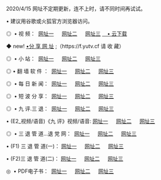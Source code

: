 <p>2020/4/15 网址不定期更新，连不上时，请不同时间再试试。
<p>• 建议用谷歌或火狐官方浏览器访问。
<p>◎  • 视 频： 
<a href="http://mmt.proyectolanuevatierra.com/" target="_blank">网址一</a> 　 
<a href="http://mik.proyectolanuevatierra.com/" target="_blank">网址二</a> 　 
<a href="http://mik.proyectolanuevatierra.com/b.html" target="_blank">网址三</a>  
<a href="https://yadi.sk/d/d0sUeAOpal3njw" target="_blank">　• 云下载 </a></p>
<p>◆ new! <a href="http://mkh.proyectolanuevatierra.com/a.html">•分 享 网 址</a> ;（https://f.yutv.cf 请 收 藏） </p>
<p>◎ </span>  •  小 站：  
<a href="http://mmt.proyectolanuevatierra.com/f.html" target="_blank">网址一</a> 　 
<a href="http://mik.proyectolanuevatierra.com/h.html" target="_blank">网址二</a> 　 
<a href="http://mik.proyectolanuevatierra.com/k/" target="_blank">网址三</a></p>
<p>◎  • 翻 墙 软 件 ：  
<a href="http://mmt.proyectolanuevatierra.com/ff/" target="_blank">网址一</a> 　 
<a href="http://mik.proyectolanuevatierra.com/s/read/a1_nd.html" target="_blank">网址二</a> 　 
<a href="http://mik.proyectolanuevatierra.com/ff/index.html" target="_blank">网址三</a></p>
<p>◎ </span>  • 每 日 新 闻：  
<a href="http://mmt.proyectolanuevatierra.com/day/" target="_blank">网址一</a> 　 
<a href="http://mik.proyectolanuevatierra.com/day/" target="_blank">网址二</a> 　 
<a href="http://mik.proyectolanuevatierra.com/day/index.html" target="_blank">网址三</a></p>
<p>◎ </span>  • 短 波 分 享：  
<a href="http://mmt.proyectolanuevatierra.com/h/" target="_blank">网址一</a> 　 
<a href="http://mik.proyectolanuevatierra.com/h/" target="_blank">网址二</a> 　 
<a href="http://mik.proyectolanuevatierra.com/h/index.html" target="_blank">网址三</a></p>
<p>◎   • 九 评.三 退：  
<a href="http://mmt.proyectolanuevatierra.com/t/" target="_blank">网址一</a> 　 
<a href="http://mik.proyectolanuevatierra.comli/v2/index.html" target="_blank">网址二</a> 　 
<a href="http://mik.proyectolanuevatierra.com/tt/index.html" target="_blank">网址三</a> 　</p>
<p>  • (E2_视频/语音)《九 评》视频/语音: 
<a href="http://mik.proyectolanuevatierra.com/7738.html" target="_blank">网址一</a> 　 
<a href="http://mik.proyectolanuevatierra.com/7614.html" target="_blank">网址二</a> 　 
<a href="http://mik.proyectolanuevatierra.com/7633.html" target="_blank">网址三</a></p>
<p>◎   • 三 退 管 道...退 党 网：  
<a href="http://mmt.proyectolanuevatierra.com/go/td1.html" target="_blank">网址一</a> 　 
<a href="http://mik.proyectolanuevatierra.com/go/td2.html" target="_blank">网址二</a> 　 
<a href="http://mik.proyectolanuevatierra.com/go/td3.html" target="_blank">网址三</a></p>
<p>  • (F1) 三 退 管 道(一)： 
<a href="http://mmt.proyectolanuevatierra.com/dd/" target="_blank">网址一</a> 　 
<a href="http://mik.proyectolanuevatierra.com/s/read/a1_tdx.html" target="_blank">网址二</a> 　 
<a href="http://mik.proyectolanuevatierra.com/dd/" target="_blank">网址三</a></p>
<p>  • (F2)三 退 管 道(二)： 
<a href="http://mik.proyectolanuevatierra.com/d/" target="_blank">网址一</a> 　 
<a href="http://mmt.proyectolanuevatierra.com/d/index.html" target="_blank">网址二</a> 　 
<a href="http://mik.proyectolanuevatierra.com/d/" target="_blank">网址三</a></p>
<p>◎   • PDF电子书：  
<a href="http://mmt.proyectolanuevatierra.com/p/" target="_blank">网址一</a> 　 
<a href="http://mik.proyectolanuevatierra.com/p/index.html" target="_blank">网址二</a> 　 
<a href="http://mik.proyectolanuevatierra.com/p/" target="_blank">网址三</a></p>

